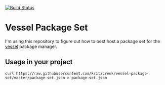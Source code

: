 [![Build Status](https://travis-ci.org/kritzcreek/vessel-package-set.svg?branch=master)](https://travis-ci.org/kritzcreek/vessel-package-set)

# Vessel Package Set

I'm using this repository to figure out how to best host a package set for the
[vessel](https://github.com/kritzcreek/vessel) package manager.

## Usage in your project

```
curl https://raw.githubusercontent.com/kritzcreek/vessel-package-set/master/package-set.json > package-set.json
```
